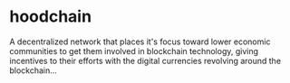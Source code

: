 # hoodchain
A decentralized network that places it's focus toward lower economic communities to get them involved in blockchain technology, giving incentives to their efforts with the digital currencies revolving around the blockchain...

